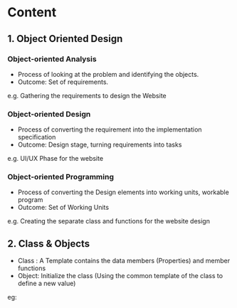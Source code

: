 # Content


## 1. Object Oriented Design
### Object-oriented Analysis
- Process of looking at the problem and identifying the objects.
- Outcome: Set of requirements.

e.g. Gathering the requirements to design the Website

### Object-oriented Design
- Process of converting the requirement into the implementation specification
- Outcome: Design stage, turning requirements into tasks

e.g. UI/UX Phase for the website

### Object-oriented Programming
- Process of converting the Design elements into working units, workable program
- Outcome: Set of Working Units

e.g. Creating the separate class and functions for the website design

## 2. Class & Objects

- Class : A Template contains the data members (Properties) and member functions
- Object: Initialize the class (Using the common template of the class to define a new value)

eg: 
